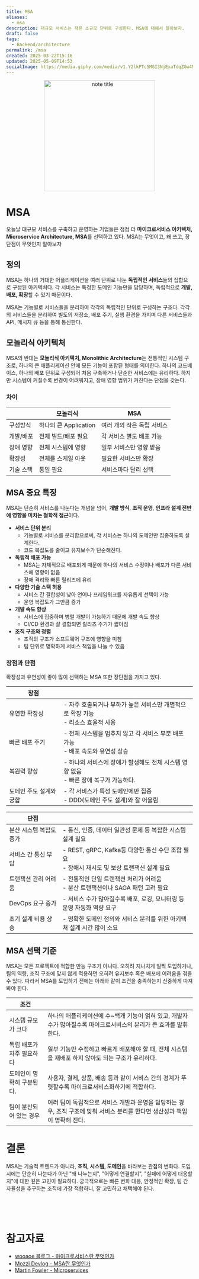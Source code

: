 ```yaml
---
title: MSA
aliases:
  - msa
description: 대규모 서비스는 작은 소규모 단위로 구성한다. MSA에 대해서 알아보자.
draft: false
tags:
  - Backend/architecture
permalink: /msa
created: 2025-03-22T15:16
updated: 2025-05-09T14:53
socialImage: https://media.giphy.com/media/v1.Y2lkPTc5MGI3NjExaTdqZGw4MTdybXFzMzVkaWhwejBsdWg2ZnRiOHYwbXgydnVsYXFobyZlcD12MV9naWZzX3NlYXJjaCZjdD1n/fh5JorVBCuNNtJY5ln/giphy.gif
---
```

<p align="center">
  <img src="https://media.giphy.com/media/v1.Y2lkPTc5MGI3NjExaTdqZGw4MTdybXFzMzVkaWhwejBsdWg2ZnRiOHYwbXgydnVsYXFobyZlcD12MV9naWZzX3NlYXJjaCZjdD1n/fh5JorVBCuNNtJY5ln/giphy.gif" alt="note title" width="300">
</p>

# MSA

오늘날 대규모 서비스를 구축하고 운영하는 기업들은 점점 더 **마이크로서비스 아키텍처, Microservice Architecture, MSA**를 선택하고 있다. MSA는 무엇이고, 왜 쓰고, 장 단점이 무엇인지 알아보자

## 정의

MSA는 하나의 거대한 어플리케이션을 여러 단위로 나눈 **독립적인 서비스**들의 집합으로 구성된 아키텍처다. 각 서비스는 특정한 도메인 기능만을 담당하며, 독립적으로 **개발, 배포, 확장**할 수 있기 때문이다.

MSA는 기능별로 서비스들을 분리하여 각각의 독립적인 단위로 구성하는 구조다. 각각의 서비스들을 분리하여 별도의 저장소, 배포 주기, 실행 환경을 가지며 다른 서비스들과 API, 메시지 큐 등을 통해 통신한다.
## 모놀리식 아키텍처

MSA의 반대는 **모놀리식 아키텍처, Monolithic Architecture**는 전통적인 시스템 구조로, 하나의 큰 애플리케이션 안에 모든 기능이 포함된 형태를 의미한다. 하나의 코드베이스, 하나의 배포 단위로 구성되어 처음 구축하거나 단순한 서비스에는 유리하다. 하지만 시스템이 커질수록 변경이 어려워지고, 장애 영향 범위가 커진다는 단점을 갖는다.

### 차이

|       | 모놀리식              | MSA             |
| ----- | ----------------- | --------------- |
| 구성방식  | 하나의 큰 Application | 여러 개의 작은 독립 서비스 |
| 개발/배포 | 전체 빌드/배포 필요       | 각 서비스 별도 배포 가능  |
| 장애 영향 | 전체 시스템에 영향        | 일부 서비스만 영향 받음   |
| 확장성   | 전체를 스케일 아웃        | 필요한 서비스만 확장     |
| 기술 스택 | 통일 필요             | 서비스마다 달리 선택     |

## MSA 중요 특징

MSA는 단순히 서비스를 나눈다는 개념을 넘어, **개발 방식**, **조직 운영**, **인프라 설계 전반에 영향을 미치는 철학적 접근**이다. 
- **서비스 단위 분리**  
  - 기능별로 서비스를 분리함으로써, 각 서비스는 하나의 도메인만 집중하도록 설계한다.  
  - 코드 복잡도를 줄이고 유지보수가 단순해진다.
- **독립적 배포 가능**
	- MSA는 자체적으로 배포되게 때문에 하나의 서비스 수정이나 배포가 다른 서비스에 영향이 없음
	- 장애 격리와 빠른 릴리즈에 유리
- **다양한 기술 스택 허용**
	- 서비스 간 결합성이 낮아 언어나 프레임워크를 자유롭게 선택이 가능
	- 운영 복잡도가 그만큼 증가
- **개발 속도 향상**
	- 서비스에 집중하며 병렬 개발이 가능하기 때문에 개발 속도 향상
	- CI/CD 환경과 잘 결합되면 릴리즈 주기가 짧아짐
- **조직 구조와 정렬**
	- 조직의 구조가 소프트웨어 구조에 영향을 미침
	- 팀 단위로 명확하게 서비스 책임을 나눌 수 있음

### 장점과 단점

확장성과 유연성이 좋아 많이 선택하는 MSA 또한 장단점을 가지고 있다.

| 장점            |                                                       |
| ------------- | ----------------------------------------------------- |
| 유연한 확장성       | - 자주 호출되거나 부하가 높은 서비스만 개별적으로 확장 가능<br>- 리소스 효율적 사용    |
| 빠른 배포 주기      | - 전체 시스템을 멈추지 않고 각 서비스 부분 배포 가능<br>- 배포 속도와 유연성 상승    |
| 복원력 향상        | - 하나의 서비스에 장애가 발생해도 전체 시스템 영향 없음<br>- 빠른 장애 복구가 가능하다. |
| 도메인 주도 설계와 궁합 | - 각 서비스가 특정 도메인에만 집중<br>- DDD(도메인 주도 설계)와 잘 어울림       |

| 단점            |                                                                   |
| ------------- | ----------------------------------------------------------------- |
| 분산 시스템 복잡도 증가 | - 통신, 인증, 데이터 일관성 문제 등 복잡한 시스템 설계 필요                              |
| 서비스 간 통신 부담   | - REST, gRPC, Kafka등 다양한 통신 수단 조합 필요<br>- 장애시 재시도 및 보상 트랜잭션 설계 필요 |
| 트랜잭션 관리 어려움   | - 전통적인  단일 트랜잭션 처리가 어려움<br>- 분산 트랜잭션이나 SAGA 패턴 고려 필요              |
| DevOps 요구 증가  | - 서비스 수가 많아질수록 배포, 로깅, 모니터링 등 운영 자동화 역량 요구                        |
| 초기 설계 비용 상승   | - 명확한 도메인 정의와 서비스 분리를 위한 아키텍처 설계 시간 많이 소요                         |

## MSA 선택 기준

MSA는 모든 프로젝트에 적합한 만능 구조가 아니다. 오히려 지나치게 일찍 도입하거나, 팀의 역량, 조직 구조에 맞지 않게 적용하면 오히려 유지보수 혹은 배포에 어려움을 겪을 수 있다. 따라서 MSA를 도입하기 전에는 아래와 같이 조건을 충족하는지 신중하게 따져봐야 한다.

| 조건             |                                                                         |
| -------------- | ----------------------------------------------------------------------- |
| 시스템 규모가 크다     | 하나의 애플리케이션에 수~백개 기능이 얽혀 있고, 개발자 수가 많아질수록 마이크로서비스의 분리가 큰 효과를 발휘한다.       |
| 독립 배포가 자주 필요하다 | 일부 기능만 수정하고 빠르게 배포해야 할 때, 전체 시스템을 재배포 하지 않아도 되는 구조가 유리하다.               |
| 도메인이 명확히 구분된다. | 사용자, 결제, 상품, 배송 등과 같이 서비스 간의 경계가 뚜렷할수록 마이크로서비스화하기에 적합하다.                |
| 팀이 분산되어 있는 경우  | 여러 팀이 독립적으로 서비스 개발과 운영을 담당하는 경우, 조직 구조에 맞춰 서비스 분리를 한다면 생산성과 책임이 명확해 진다. |

# 결론

MSA는 기술적 트렌드가 아니라, **조직, 시스템, 도메인**을 바라보는 관점의 변화다. 도입 시에는 단순히 나눈다가 아닌 "왜 나누는지", "어떻게 연결할지", "실패에 어떻게 대응할지"에 대한 깊은 고민이 필요하다. 궁극적으로는 빠른 변화 대응, 안정적인 확장, 팀 간 자율성을 추구하는 조직에 가장 적합하니, 잘 고민하고 채택해야 된다.


</br></br></br>

# 참고자료

- [wooaoe 블로그 - 마이크로서비스란 무엇인가](https://wooaoe.tistory.com/57)
- [Mozzi Devlog - MSA란 무엇인가](https://mozzi-devlog.tistory.com/34)
- [Martin Fowler - Microservices](https://martinfowler.com/articles/microservices.html)